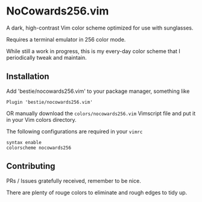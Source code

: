 # NoCowards256.vim

A dark, high-contrast Vim color scheme optimized for use with sunglasses.

Requires a terminal emulator in 256 color mode.

While still a work in progress, this is my every-day color scheme that I periodically tweak and maintain.

## Installation

Add 'bestie/nocowards256.vim' to your package manager, something like

```vim
Plugin 'bestie/nocowards256.vim'
```

OR manually download the `colors/nocowards256.vim` Vimscript file and put it in your Vim colors directory.

The following configurations are required in your `vimrc`

```vim
syntax enable
colorscheme nocowards256
```

## Contributing

PRs / Issues gratefully received, remember to be nice.

There are plenty of rouge colors to eliminate and rough edges to tidy up.
